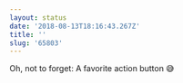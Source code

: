 ```yaml
---
layout: status
date: '2018-08-13T18:16:43.267Z'
title: ''
slug: '65803'
---
```

Oh, not to forget: A favorite action button 😅
